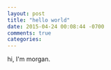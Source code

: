 ```yaml
---
layout: post
title: "hello world"
date: 2015-04-24 00:08:44 -0700
comments: true
categories: 
---
```

hi, I'm morgan.
